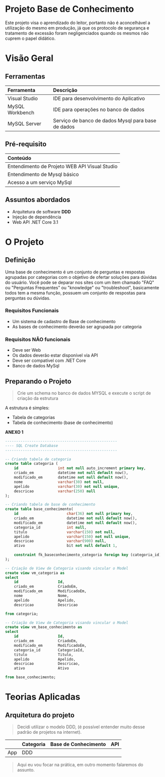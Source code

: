 # Projeto Base de Conhecimento
Este projeto visa o aprendizado do leitor, portanto não é aconcelhável a utilização do mesmo em produção, 
já que os protocolo de segurança e tratamento de excessão foram 
negligenciados quando os mesmos não cuprem o papel didático.

# Visão Geral
## Ferramentas
| Ferramenta | Descrição |
|:-- |:-- |
| Visual Studio | IDE para desenvolvimento do Aplicativo |
| MySQL Workbench | IDE para operações no banco de dados |
| MySQL Server | Serviço de banco de dados Mysql para base de dados |

## Pré-requisito
| Conteúdo |
|:------- |
| Entendimento de Projeto WEB API Visual Studio |
| Entendimento de Mysql básico |
| Acesso a um serviço MySql |

## Assuntos abordados
- Arquitetura de software **DDD**
- Injeção de dependência
- Web API .NET Core 3.1

# O Projeto
## Definição
Uma base de conhecimento é um conjunto de perguntas e respostas agrupadas por categorias com o 
objetivo de ofertar soluções para dúvidas do usuário. Você pode se deparar nos sites com um item
chamado "FAQ" ou "Perguntas Frequentes" ou "knowledge" ou "troubleshoot", basicamente todos
tem a mesma função, possuem um conjunto de respostas para perguntas ou dúvidas.

### Requisitos Funcionais
- Um sistema de cadastro de Base de conhecimento
- As bases de conhecimento deverão ser agrupada por categoria

### Requisitos **NÃO** funcionais
- Deve ser Web
- Os dados deverão estar disponível via API
- Deve ser compatível com .NET Core
- Banco de dados MySql

## Preparando o Projeto
> Crie um schema no banco de dados MYSQL e execute o script de criação da estrutura

A estrutura é simples:
- Tabela de categorias
- Tabela de conhecimento (base de conhecimento)

**ANEXO 1**

```sql
---------------------------------------------------
---- SQL Create Database
---------------------------------------------------

-- Criando tabela de categoria
create table categoria (
    id                  int not null auto_increment primary key,
    criado_em           datetime not null default now(),
    modificado_em       datetime not null default now(),
    nome                varchar(30) not null,
    apelido             varchar(30) not null unique,
    descricao           varchar(250) null
);

-- Criando tabela de base de conhecimento
create table base_conhecimento(
    id                      char(36) not null primary key,
    criado_em               datetime not null default now(),
    modificado_em           datetime not null default now(),
    categoria_id            int null,
    titulo                  varchar(150) not null,
    apelido                 varchar(150) not null unique,
    descricao               varchar(900) null,
    ativo                   bit not null default 1,
    
    constraint fk_baseconhecimento_categoria foreign key (categoria_id) references categoria(id)
);

-- Criação de View de Categoria visando vincular o Model
create view vm_categoria as
select 
    id                  Id,
    criado_em           CriadoEm,
    modificado_em       ModificadoEm,
    nome                Nome,
    apelido             Apelido,
    descricao           Descricao

from categoria;

-- Criação de View de Categoria visando vincular o Model
create view vm_base_conhecimento as
select 
    id                  Id,
    criado_em           CriadoEm,
    modificado_em       ModificadoEm,
    categoria_id        CategoriaId,
    titulo              Titulo,
    apelido             Apelido,
    descricao           Descricao,
    ativo               Ativo

from base_conhecimento;
```

# Teorias Aplicadas
## Arquitetura do projeto
> Decidi utilizar o modelo DDD, (é possível entender muito desse padrão de projetos na internet).

|| Categoria | Base de Conhecimento | API  |
|:--|:--|:--|--|
|App| DDD

> Aqui eu vou focar na prática, em outro momento falaremos do assunto.